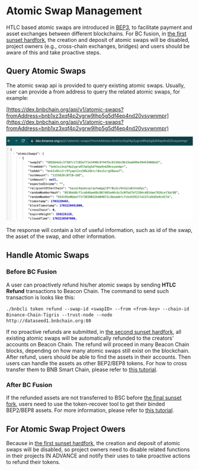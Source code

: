 # Atomic Swap Management

HTLC based atomic swaps are introduced in
[BEP3](https://github.com/bnb-chain/BEPs/blob/master/BEPs/BEP3.md),
to facilitate payment and asset exchanges between different blockchains.
For BC fusion, in [the first sunset
hardfork](https://github.com/bnb-chain/bEPs/pull/333), the
creation and deposit of atomic swaps will be disabled, project owners
(e.g., cross-chain exchanges, bridges) and users should be aware of this
and take proactive steps.

## Query Atomic Swaps

The atomic swap api is provided to query existing atomic swaps. Usually, user can provide a
from address to query the related atomic swaps, for example:

[https://dex.bnbchain.org/api/v1/atomic-swaps?fromAddress=bnb1xz3xqf4p2ygrw9lhp5g5df4ep4nd20vsywnmpr](https://dex.bnbchain.org/api/v1/atomic-swaps?fromAddress=bnb1xz3xqf4p2ygrw9lhp5g5df4ep4nd20vsywnmpr)

![img](../../assets/bcfusion/user-atomic-swap1.png)

The response will contain a lot of useful information, such as id of the
swap, the asset of the swap, and other information.

## Handle Atomic Swaps

### Before BC Fusion

A user can proactively refund his/her atomic swaps by sending **HTLC Refund** transactions to Beacon Chain. The command
to send such
transaction is looks like this:

```shell
./bnbcli token refund --swap-id <swapID> --from <from-key> --chain-id Binance-Chain-Tigris --trust-node --node http://dataseed1.bnbchain.org:80
```

If no proactive refunds are submitted, in [the second sunset hardfork](https://github.com/bnb-chain/bEPs/pull/333), all
existing atomic swaps will be automatically refunded to the creators'
accounts on Beacon Chain. The refund will proceed in many Beacon Chain
blocks, depending on how many atomic swaps still exist on the
blockchain. After refund, users should be able to find the assets in
their accounts. Then users can handle the assets as other BEP2/BEP8
tokens. For how to cross transfer them to BNB Smart Chain, please
refer to [this tutorial](./assets.md).

### After BC Fusion

If the refunded assets are not transferred to BSC
before [the final sunset fork](https://github.com/bnb-chain/bEPs/pull/333),
users need to use the token-recover tool to get their binded BEP2/BEP8
assets. For more information, please refer to [this
tutorial](https://docs.google.com/document/d/1rMWwYGt-s6FXcRiUrBSN8dtOU96HDz0T3GaZyzbo7VQ/edit?pli=1#heading=h.df0svx3bznak).

## For Atomic Swap Project Owers

Because in [the first sunset hardfork](https://github.com/bnb-chain/bEPs/pull/333), the
creation and deposit of atomic swaps will be disabled, so project owners
need to disable related functions in their projects IN ADVANCE and
notify their uses to take proactive actions to refund their tokens.

